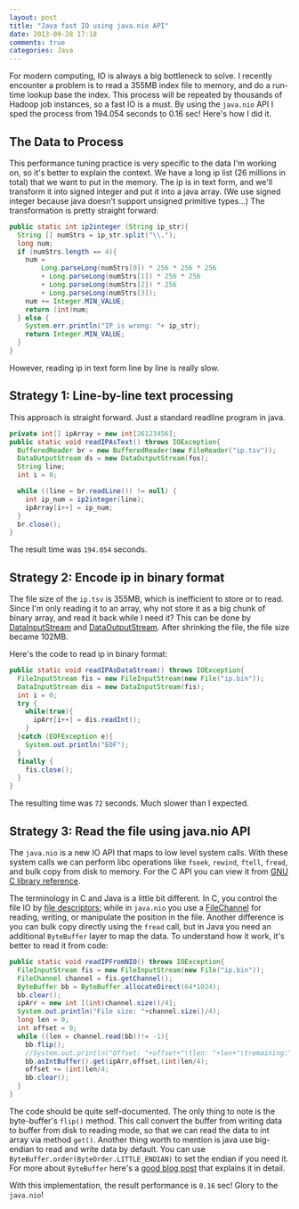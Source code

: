 ```yaml
---
layout: post
title: "Java fast IO using java.nio API"
date: 2013-09-28 17:18
comments: true
categories: Java
---
```


For modern computing, IO is always a big bottleneck to solve. I recently encounter a problem is to read a 355MB index file to memory, and do a run-time lookup base the index. This process will be repeated by thousands of Hadoop job instances, so a fast IO is a must. By using the `java.nio` API I sped the process from 194.054 seconds to 0.16 sec! Here's how I did it.

<!--more-->

## The Data to Process

This performance tuning practice is very specific to the data I'm working on, so it's better to explain the context. We have a long ip list (26 millions in total) that we want to put in the memory. The ip is in text form, and we'll transform it into signed integer and put it into a java array. (We use signed integer because java doesn't support unsigned primitive types...) The transformation is pretty straight forward:

```java
public static int ip2integer (String ip_str){
  String [] numStrs = ip_str.split("\\.");
  long num;
  if (numStrs.length == 4){
    num =
        Long.parseLong(numStrs[0]) * 256 * 256 * 256
        + Long.parseLong(numStrs[1]) * 256 * 256
        + Long.parseLong(numStrs[2]) * 256
        + Long.parseLong(numStrs[3]);
    num += Integer.MIN_VALUE;
    return (int)num;
  } else {
    System.err.println("IP is wrong: "+ ip_str);
    return Integer.MIN_VALUE;
  }
}
```

However, reading ip in text form line by line is really slow.

## Strategy 1: Line-by-line text processing

This approach is straight forward. Just a standard readline program in java.

```java
private int[] ipArray = new int[26123456];
public static void readIPAsText() throws IOException{
  BufferedReader br = new BufferedReader(new FileReader("ip.tsv"));
  DataOutputStream ds = new DataOutputStream(fos);
  String line;
  int i = 0;

  while ((line = br.readLine()) != null) {
    int ip_num = ip2integer(line);
    ipArray[i++] = ip_num;
  }
  br.close();
}
```

The result time was `194.054` seconds.

## Strategy 2: Encode ip in binary format

The file size of the `ip.tsv` is 355MB, which is inefficient to store or to read. Since I'm only reading it to an array, why not store it as a big chunk of binary array, and read it back while I need it? This can be done by [DataInputStream][] and [DataOutputStream][]. After shrinking the file, the file size became 102MB.

[DataInputStream]: http://docs.oracle.com/javase/7/docs/api/java/io/DataInputStream.html
[DataOutputStream]: http://docs.oracle.com/javase/7/docs/api/java/io/DataOutputStream.html

Here's the code to read ip in binary format:

```java
public static void readIPAsDataStream() throws IOException{
  FileInputStream fis = new FileInputStream(new File("ip.bin"));
  DataInputStream dis = new DataInputStream(fis);
  int i = 0;
  try {
    while(true){
      ipArr[i++] = dis.readInt();
    }
  }catch (EOFException e){
    System.out.println("EOF");
  }
  finally {
    fis.close();
  }
}
```

The resulting time was `72` seconds. Much slower than I expected.

## Strategy 3: Read the file using java.nio API

The `java.nio` is a new IO API that maps to low level system calls. With these system calls we can perform libc operations like `fseek`, `rewind`, `ftell`, `fread`, and bulk copy from disk to memory. For the C API you can view it from [GNU C library reference][].

[GNU C library reference]: http://www.gnu.org/software/libc/manual/html_node/Low_002dLevel-I_002fO.html

The terminology in C and Java is a little bit different. In C, you control the file IO by [file descriptors][]; while in `java.nio` you use a [FileChannel][] for reading, writing, or manipulate the position in the file. Another difference is you can bulk copy directly using the `fread` call, but in Java you need an additional `ByteBuffer` layer to map the data. To understand how it work, it's better to read it from code:

```java
public static void readIPFromNIO() throws IOException{
  FileInputStream fis = new FileInputStream(new File("ip.bin"));
  FileChannel channel = fis.getChannel();
  ByteBuffer bb = ByteBuffer.allocateDirect(64*1024);
  bb.clear();
  ipArr = new int [(int)channel.size()/4];
  System.out.println("File size: "+channel.size()/4);
  long len = 0;
  int offset = 0;
  while ((len = channel.read(bb))!= -1){
    bb.flip();
    //System.out.println("Offset: "+offset+"\tlen: "+len+"\tremaining:"+bb.hasRemaining());
    bb.asIntBuffer().get(ipArr,offset,(int)len/4);
    offset += (int)len/4;
    bb.clear();
  }
}
```

The code should be quite self-documented. The only thing to note is the byte-buffer's `flip()` method. This call convert the buffer from writing data to buffer from disk to reading mode, so that we can read the data to int array via method `get()`. Another thing worth to mention is java use big-endian to read and write data by default. You can use `ByteBuffer.order(ByteOrder.LITTLE_ENDIAN)` to set the endian if you need it. For more about `ByteBuffer` here's a [good blog post][blog] that explains it in detail.

With this implementation, the result performance is `0.16` sec! Glory to the `java.nio`!

[file descriptors]: http://www.gnu.org/software/libc/manual/html_node/Opening-and-Closing-Files.html#Opening-and-Closing-Files

[FileChannel]: http://docs.oracle.com/javase/7/docs/api/java/nio/channels/FileChannel.html

[blog]: http://mindprod.com/jgloss/bytebuffer.html
